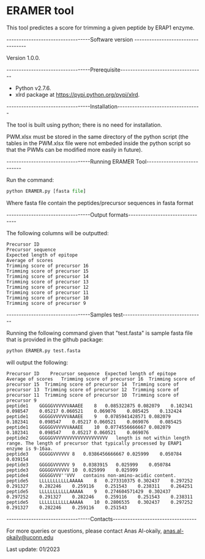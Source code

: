
# ERAMER tool
This tool predictes a score for trimming a given peptide by ERAP1 enzyme.


----------------------------------Software version ----------------------------------

Version 1.0.0.

----------------------------------Prerequisite----------------------------------
- Python v2.7.6. 
- xlrd package at https://pypi.python.org/pypi/xlrd.

----------------------------------Installation----------------------------------

The tool is built using python; there is no need for installation.

PWM.xlsx must be stored in the same directory of the python script (the tables in the PWM.xlsx file were not embeded inside the python script so that the PWMs can be modified more easily in future). 


----------------------------------Running ERAMER Tool---------------------------

Run the command: 
```python
python ERAMER.py [fasta file]
```
Where fasta file contain the peptides/precursor sequences in fasta format 

----------------------------------Output formats--------------------------------

The following columns will be outputted:
```
Precursor ID
Precursor sequence
Expected length of epitope	
Average of scores	
Trimming score of precursor 16	
Trimming score of precursor 15	
Trimming score of precursor 14	
Trimming score of precursor 13	
Trimming score of precursor 12	
Trimming score of precursor 11	
Trimming score of precursor 10	
Trimming score of precursor 9
```

----------------------------------Samples test---------------------------------

Running the following command given that "test.fasta" is sample fasta file that is provided in the github package: 

```python
python ERAMER.py test.fasta 
```

will output the following:
```
Precursor ID	Precursor sequence	Expected length of epitope	Average of scores	Trimming score of precursor 16	Trimming score of precursor 15	Trimming score of precursor 14	Trimming score of precursor 13	Trimming score of precursor 12	Trimming score of precursor 11	Trimming score of precursor 10	Trimming score of precursor 9
peptide1	GGGGGVVVVVVAAAEE	8	0.085322875	0.082079	0.102341	0.098547	0.05217	0.060521	0.069076	0.085425	0.132424
peptide1	GGGGGVVVVVVAAAEE	9	0.0785941428571	0.082079	0.102341	0.098547	0.05217	0.060521	0.069076	0.085425
peptide1	GGGGGVVVVVVAAAEE	10	0.0774556666667	0.082079	0.102341	0.098547	0.05217	0.060521	0.069076
peptide2	GGGGGVVVVVVVVVVVVVVVVVVVV	length is not within length range. The length of precursor that typically processed by ERAP1 enzyme is 9-16aa.
peptide3	GGGGGVVVVVV	8	0.0386456666667	0.025999	0.050784	0.039154
peptide3	GGGGGVVVVVV	9	0.0383915	0.025999	0.050784
peptide3	GGGGGVVVVVV	10	0.025999	0.025999
peptide4	GGGGGVVV''VVV	contains non-amino-acidic content.
peptide5	LLLLLLLLLLLAAAAA	8	0.273310375	0.302437	0.297252	0.291327	0.282246	0.259116	0.251543	0.238311	0.264251
peptide5	LLLLLLLLLLLAAAAA	9	0.274604571429	0.302437	0.297252	0.291327	0.282246	0.259116	0.251543	0.238311
peptide5	LLLLLLLLLLLAAAAA	10	0.2806535	0.302437	0.297252	0.291327	0.282246	0.259116	0.251543
```


----------------------------------Contacts----------------------------------

For more queries or questions, please contact
Anas Al-okaily, anas.al-okaily@uconn.edu


Last update: 01/2023
